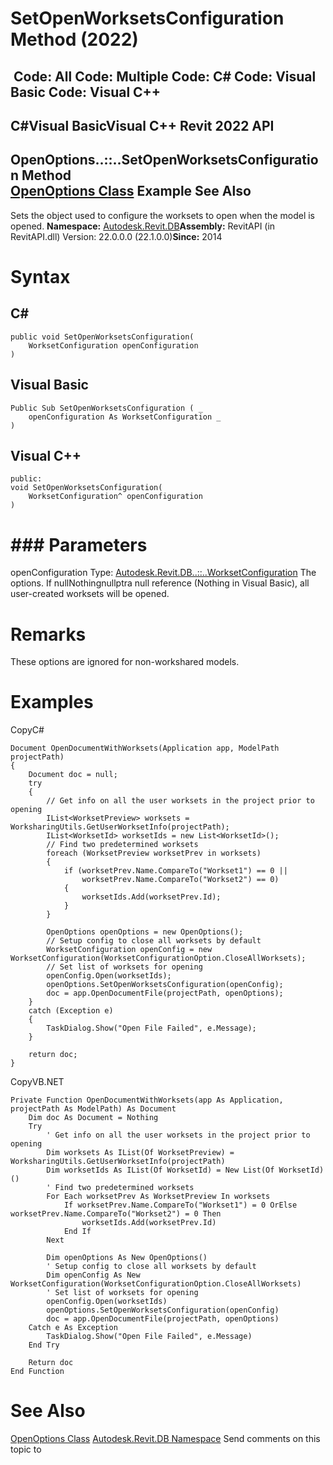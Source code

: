 # SetOpenWorksetsConfiguration Method (2022)

﻿
 Code: All Code: Multiple Code: C# Code: Visual Basic Code: Visual C++   
---  
C#Visual BasicVisual C++
Revit 2022 API  
---  
OpenOptions..::..SetOpenWorksetsConfiguration Method   
[OpenOptions Class](c0004971-3810-eeb8-72bd-e116886ec3c8.md "OpenOptions Class") Example See Also  
---  
Sets the object used to configure the worksets to open when the model is opened. 
**Namespace:** [Autodesk.Revit.DB](87546ba7-461b-c646-cbb1-2cb8f5bff8b2.md "Autodesk.Revit.DB Namespace")**Assembly:** RevitAPI (in RevitAPI.dll) Version: 22.0.0.0 (22.1.0.0)**Since:** 2014 
# Syntax
C#  
---  
```text
public void SetOpenWorksetsConfiguration(
	WorksetConfiguration openConfiguration
)
```
  
Visual Basic  
---  
```text
Public Sub SetOpenWorksetsConfiguration ( _
	openConfiguration As WorksetConfiguration _
)
```
  
Visual C++  
---  
```text
public:
void SetOpenWorksetsConfiguration(
	WorksetConfiguration^ openConfiguration
)
```
  
# ### Parameters
openConfiguration
    Type: [Autodesk.Revit.DB..::..WorksetConfiguration](eefef6f4-0892-4bb5-8840-5e99aebc65c9.md "WorksetConfiguration Class") The options. If nullNothingnullptra null reference (Nothing in Visual Basic), all user-created worksets will be opened. 
# Remarks
These options are ignored for non-workshared models. 
# Examples
CopyC#
```text
Document OpenDocumentWithWorksets(Application app, ModelPath projectPath)
{
    Document doc = null;
    try
    {
        // Get info on all the user worksets in the project prior to opening
        IList<WorksetPreview> worksets = WorksharingUtils.GetUserWorksetInfo(projectPath);
        IList<WorksetId> worksetIds = new List<WorksetId>();
        // Find two predetermined worksets
        foreach (WorksetPreview worksetPrev in worksets)
        {
            if (worksetPrev.Name.CompareTo("Workset1") == 0 ||
                worksetPrev.Name.CompareTo("Workset2") == 0)
            {
                worksetIds.Add(worksetPrev.Id);
            }
        }

        OpenOptions openOptions = new OpenOptions();
        // Setup config to close all worksets by default
        WorksetConfiguration openConfig = new WorksetConfiguration(WorksetConfigurationOption.CloseAllWorksets);
        // Set list of worksets for opening 
        openConfig.Open(worksetIds);
        openOptions.SetOpenWorksetsConfiguration(openConfig);
        doc = app.OpenDocumentFile(projectPath, openOptions);
    }
    catch (Exception e)
    {
        TaskDialog.Show("Open File Failed", e.Message);
    }

    return doc;
}
```

CopyVB.NET
```text
Private Function OpenDocumentWithWorksets(app As Application, projectPath As ModelPath) As Document
    Dim doc As Document = Nothing
    Try
        ' Get info on all the user worksets in the project prior to opening
        Dim worksets As IList(Of WorksetPreview) = WorksharingUtils.GetUserWorksetInfo(projectPath)
        Dim worksetIds As IList(Of WorksetId) = New List(Of WorksetId)()
        ' Find two predetermined worksets
        For Each worksetPrev As WorksetPreview In worksets
            If worksetPrev.Name.CompareTo("Workset1") = 0 OrElse worksetPrev.Name.CompareTo("Workset2") = 0 Then
                worksetIds.Add(worksetPrev.Id)
            End If
        Next

        Dim openOptions As New OpenOptions()
        ' Setup config to close all worksets by default
        Dim openConfig As New WorksetConfiguration(WorksetConfigurationOption.CloseAllWorksets)
        ' Set list of worksets for opening 
        openConfig.Open(worksetIds)
        openOptions.SetOpenWorksetsConfiguration(openConfig)
        doc = app.OpenDocumentFile(projectPath, openOptions)
    Catch e As Exception
        TaskDialog.Show("Open File Failed", e.Message)
    End Try

    Return doc
End Function
```

# See Also
[OpenOptions Class](c0004971-3810-eeb8-72bd-e116886ec3c8.md "OpenOptions Class")
[Autodesk.Revit.DB Namespace](87546ba7-461b-c646-cbb1-2cb8f5bff8b2.md "Autodesk.Revit.DB Namespace")
Send comments on this topic to 